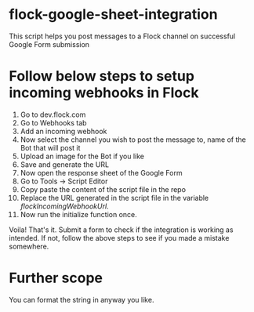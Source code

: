 # flock-google-sheet-integration
This script helps you post messages to a Flock channel on successful Google Form submission

# Follow below steps to setup incoming webhooks in Flock
1. Go to dev.flock.com
2. Go to Webhooks tab
3. Add an incoming webhook
4. Now select the channel you wish to post the message to, name of the Bot that will post it
5. Upload an image for the Bot if you like
6. Save and generate the URL
7. Now open the response sheet of the Google Form
8. Go to Tools -> Script Editor
9. Copy paste the content of the script file in the repo
10. Replace the URL generated in the script file in the variable *flockIncomingWebhookUrl*.
11. Now run the initialize function once.

Voila! That's it. 
Submit a form to check if the integration is working as intended. If not, follow the above steps to see if you made a mistake somewhere.

# Further scope
You can format the string in anyway you like.
